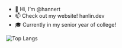 - 👋 Hi, I’m @hannert
- 📫 Check out my website! hanlin.dev
- 🎓 Currently in my senior year of college! 


![Top Langs](https://github-readme-stats.vercel.app/api/top-langs/?username=kritika-pattalam&layout=compact)
